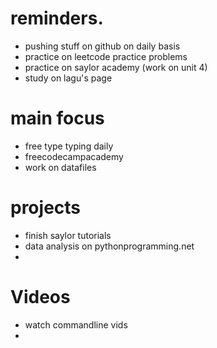 # reminders.
- pushing stuff on github on daily basis
- practice on leetcode practice problems 
- practice on saylor academy (work on unit 4)
- study on lagu's page 

# main focus
- free type typing daily 
- freecodecampacademy
- work on datafiles

# projects
- finish saylor tutorials 
- data analysis on pythonprogramming.net
- 
# Videos
- watch commandline vids
- 
